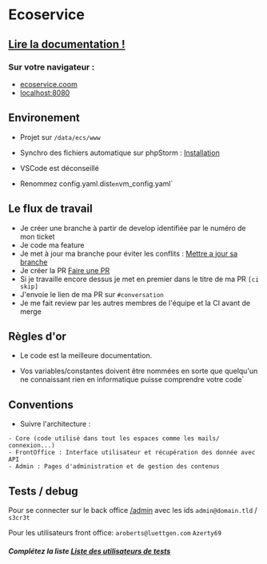 # Ecoservice

## [Lire la documentation !](docs/0Sommaire.md)

### Sur votre navigateur :

- [ecoservice.coom](http://ecoservice.cum)
- [localhost:8080](http://localhost:8080)

## Environement

- Projet sur `/data/ecs/www`

- Synchro des fichiers automatique sur phpStorm : [Installation](docs/1Installation.md#sources)

- VSCode est déconseillé

- Renommez config.yaml.dist` en `vm_config.yaml`

## Le flux de travail

- Je créer une branche à partir de develop identifiée par le numéro de mon ticket
- Je code ma feature
- Je met à jour ma branche pour éviter les conflits : [Mettre a jour sa branche](docs/3GitFlow.md#majbranche)
- Je créer la PR [Faire une PR](docs/3GitFlow.md#environments)
- Si je travaille encore dessus je met en premier dans le titre de ma PR `[ci skip]`
- J'envoie le lien de ma PR sur `#conversation`
- Je me fait review par les autres membres de l'équipe et la CI avant de merge

## Règles d'or
- Le code est la meilleure documentation.

- Vos variables/constantes doivent être nommées en sorte que quelqu'un ne connaissant rien en informatique puisse comprendre votre code`

## Conventions

- Suivre l'architecture :

```
- Core (code utilisé dans tout les espaces comme les mails/ connexion...)
- FrontOffice : Interface utilisateur et récupération des donnée avec API
- Admin : Pages d'administration et de gestion des contenus
```

## Tests / debug

Pour se connecter sur le back office [/admin](ecoservice.coom/admin) avec les ids
`admin@domain.tld` / `s3cr3t`

Pour les utilisateurs front office: `aroberts@luettgen.com` `Azerty69`

##### Complétez la liste [Liste des utilisateurs de tests](docs/4Tests.md#comptes-utilisateurs)
